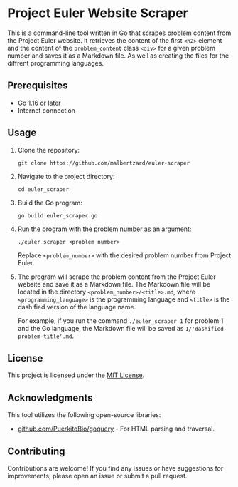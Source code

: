 # Project Euler Website Scraper

This is a command-line tool written in Go that scrapes problem content from the Project Euler website. It retrieves the content of the first `<h2>` element and the content of the `problem_content` class `<div>` for a given problem number and saves it as a Markdown file.
As well as creating the files for the diffrent programming languages.

## Prerequisites

- Go 1.16 or later
- Internet connection

## Usage

1. Clone the repository:

   ```shell
   git clone https://github.com/malbertzard/euler-scraper
   ```

2. Navigate to the project directory:

   ```shell
   cd euler_scraper
   ```

3. Build the Go program:

   ```shell
   go build euler_scraper.go
   ```

4. Run the program with the problem number as an argument:

   ```shell
   ./euler_scraper <problem_number>
   ```

   Replace `<problem_number>` with the desired problem number from Project Euler.

5. The program will scrape the problem content from the Project Euler website and save it as a Markdown file. The Markdown file will be located in the directory `<problem_number>/<title>.md`, where `<programming_language>` is the programming language and `<title>` is the dashified version of the language name.

   For example, if you run the command `./euler_scraper 1` for problem 1 and the Go language, the Markdown file will be saved as `1/'dashified-problem-title'.md`.

## License

This project is licensed under the [MIT License](LICENSE).

## Acknowledgments

This tool utilizes the following open-source libraries:

- [github.com/PuerkitoBio/goquery](https://github.com/PuerkitoBio/goquery) - For HTML parsing and traversal.

## Contributing

Contributions are welcome! If you find any issues or have suggestions for improvements, please open an issue or submit a pull request.
